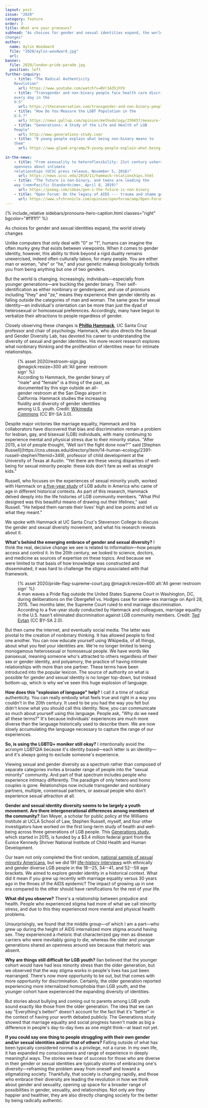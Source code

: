 ```yaml
---
layout: post
issue: "2020"
category: feature
order: 3
title: What are your pronouns?
subhead: "As choices for gender and sexual identities expand, the world slowly
changes"
author:
  name: Aylin Woodward
  file: "2020/aylin-woodward.jpg"
  url: 
banner:
  file: 2020/london-pride-parade.jpg
  position: left
further-inquiry:
    - title: "The Radical Authenticity
    Revolution"
      url: https://www.youtube.com/watch?v=BVr1A35jhYU
    - title: "Transgender and non-binary people face health care discrimination
    every day in the
    U.S"
      url: https://theconversation.com/transgender-and-non-binary-people-face-health-care-discrimination-every-day-in-the-us-99732
    - title: "How Do You Measure the LGBT Population in the
    U.S.?"
      url: https://news.gallup.com/opinion/methodology/259457/measure-lgbt-population.aspx
    - title: "Generations: A Study of the Life and Health of LGB
    People"
      url: http://www.generations-study.com/
    - title: "9 young people explain what being non-binary means to
    them"
      url: https://www.glaad.org/amp/9-young-people-explain-what-being-non-binary-means-them
   
in-the-news:
    - title: "From asexuality to heteroflexibility: 21st century ushers in new
    openness about intimate
    relationships (UCSC press release, November 5, 2018)"
      url: https://news.ucsc.edu/2018/11/hammack-relationships.html
    - title: "The future is non-binary, and teens are leading the
    way (<em>Pacific Standard</em>, April 8, 2019)"
      url: https://psmag.com/ideas/gen-z-the-future-is-non-binary
    - title: "Open Forum: On the legacy of AIDS --- trauma and shame get in the way of HIV prevention (<em>San Francisco Chronicle</em>, March 28, 2019)"
      url: https://www.sfchronicle.com/opinion/openforum/amp/Open-Forum-On-the-legacy-of-AIDS-trauma-and-13721123.php
---
```

{% include_relative sidebars/pronouns-hero-caption.html classes="right" bgcolor="#f1f1f1" %}

As choices for gender and sexual identities expand, the world slowly
changes

Unlike computers that only deal with "0" or "1", humans can imagine the
often murky grey that exists between viewpoints. When it comes to gender
identity, however, this ability to think beyond a rigid duality remains
unexercised, indeed often culturally taboo, for many people. You are
either man or woman, "she" or "he," and your genetic makeup biologically
forbids you from being anything but one of two genders.

But the world is changing. Increasingly, individuals&mdash;especially from
younger generations&mdash;are bucking the gender binary. Their
self-identification as either nonbinary or genderqueer, and use of
pronouns including "they" and "ze," means they experience their gender
identity as falling outside the categories of man and woman. The same
goes for sexual identity&mdash;an individual's orientation can be more than
just the dyad of heterosexual or homosexual preferences. Accordingly,
many have begun to verbalize their attractions to people regardless of
gender.

Closely observing these changes is [**Phillip
Hammack**](https://psychology.ucsc.edu/faculty/index.php?uid=hammack),
UC Santa Cruz professor and chair of psychology. Hammack, who also
directs the Sexual and Gender Diversity Lab, has devoted his career to
understanding the diversity of sexual and gender identities. His more
recent research explores what nonbinary thinking and the proliferation
of identities mean for intimate relationships.
<figure class="left" style="width:300px;">
  {% asset 2020/restroom-sign.jpg @magick:resize=300 alt:'All gener restroom sign' %}<figcaption>According to Hammack, the gender binary of &quot;male&quot; and &quot;female&quot; is a
thing of the past, as documented by this sign outside an all-gender
restroom at the San Diego airport in California. Hammack studies the
increasing fluidity and diversity of gender identities among U.S. youth.
Credit: <a href="https://commons.wikimedia.org/wiki/File:All_gender_restroom_sign_San_Diego_airport.jpg">Wikimedia
Commons</a>
(CC BY-SA 3.0).</figcaption>
</figure>
Despite major victories like marriage equality, Hammack and his
collaborators have discovered that bias and discrimination remain a
problem for lesbian, gay, and bisexual (LGB) individuals, with many
continuing to experience mental and physical stress due to their
minority status. "After 2015, a lot of people thought, 'Well isn't the
fight done now?'" said [Stephen
Russell](https://cns.utexas.edu/directory/item/14-human-ecology/2391-russell-stephen?Itemid=349),
professor of child development at the University of Texas at Austin.
"Yet there are these vexing disparities of well-being for sexual
minority people: these kids don't fare as well as straight kids."

Russell, who focuses on the experiences of sexual minority youth, worked
with Hammack on [a five-year
study](https://williamsinstitute.law.ucla.edu/publications/coming-out-milestones-in-us/)
of LGB adults in America who came of age in different historical
contexts. As part of this research, Hammack delved deeply into the life
histories of LGB community members. "What Phil designed was this
beautiful means of drawing out their lifelines," said Russell. "He
helped them narrate their lives' high and low points and tell us what
they meant."

We spoke with Hammack at UC Santa Cruz's Stevenson College to discuss
the gender and sexual diversity movement, and what his research reveals
about it.

**What's behind the emerging embrace of gender and sexual diversity?** I think the real, decisive change we see is related to information&mdash;how
people access and control it. In the 20th century, we looked to science,
doctors, and medicine as sources of expertise on these topics. And
because we were limited to that basis of how knowledge was constructed
and disseminated, it was hard to challenge the stigma associated with
that framework.
<figure class="" style="width:600px;">
  {% asset 2020/pride-flag-supreme-court.jpg @magick:resize=600 alt:'All gener restroom sign' %}<figcaption>A man waves a Pride flag outside the United States Supreme Court in
Washington, DC, during deliberations on the Obergefell vs. Hodges case
for same-sex marriage on April 28, 2015. Two months later, the Supreme
Court ruled to end marriage discrimination. According to a five-year
study conducted by Hammack and colleagues, marriage equality in the U.S.
hasn&#39;t eliminated discrimination against LGB community members. Credit:
<a href="https://www.flickr.com/photos/taedc/17113823229">Ted Eytan</a> (CC BY-SA
2.0).</figcaption>
</figure>
But then came the internet, and eventually social media. The latter was
pivotal to the creation of nonbinary thinking. It has allowed people to
find one another. You can now educate yourself using Wikipedia, of all
things, about what you feel your identities are. We're no longer limited
to being monogamous heterosexual or homosexual people. We have words
like pansexual, meaning someone who's attracted to others regardless of
their sex or gender identity, and polyamory, the practice of having
intimate relationships with more than one partner. These terms have been
introduced into the popular lexicon. The source of authority on what is
possible for gender and sexual identity is no longer top-down, but
instead bottom-up, which is why we've seen this huge explosion of
language.

**How does this "explosion of language" help?** I call it a time of radical authenticity. You can really embody what feels true and right in
a way you couldn't in the 20th century. It used to be you had the way
you felt but didn't know what you should call this identity. Now, you
can communicate so much about yourself using this language. People ask,
"Why do we need all these terms?" It's because individuals' experiences
are much more diverse than the language historically used to describe
them. We are now slowly accumulating the language necessary to capture
the range of our experiences.

**So, is using the LGBTQ+ moniker still okay?** I intentionally avoid
the acronym LGBTQIA because it's identity based&mdash;each letter is an
identity&mdash;and it's always going to exclude someone's experience.

Viewing sexual and gender diversity as a spectrum rather than composed
of separate categories invites a broader range of people into the
"sexual minority" community. And part of that spectrum includes people
who experience intimacy differently. The paradigm of only hetero and
homo couples is gone. Relationships now include transgender and
nonbinary partners, multiple, consensual partners, or asexual people who
don't experience sexual attraction at all.

**Gender and sexual identity diversity seems to be largely a youth
movement. Are there intergenerational differences among members of the
community?** Ilan Meyer, a scholar for public policy at the Williams
Institute at UCLA School of Law, Stephen Russell, myself, and four other
investigators have worked on the first long-term study of health and
well-being across three generations of LGB people. This [Generations
study](http://www.generations-study.com/), which started in 2015, is
funded by a \$3.4 million federal grant from the Eunice Kennedy Shriver
National Institute of Child Health and Human Development.

Our team not only completed the first random, [national sample of sexual
minority
Americans](https://static1.squarespace.com/static/54f4cc0be4b0014ec19fcbab/t/5df93176c5bb6c13c5f938d5/1576612217279/Generations+Quantitative+Survey+Methods+v17+copy.pdf),
but we did 191 [life-history
interviews](https://static1.squarespace.com/static/54f4cc0be4b0014ec19fcbab/t/5bbbccbcc830255b15be5c67/1539034301392/Generations+qualitative+methods+document_v3+Review+in+Monday%27s+meeting.pdf)
with ethnically and gender diverse LGB people in the 18--25, 34--41, and
52--59 age brackets. We aimed to explore gender identity in a historical
context. What did it mean if you grew up recently with marriage equality
versus 30 years ago in the throes of the AIDS epidemic? The impact of
growing up in one era compared to the other should have ramifications
for the rest of your life.

**What did you observe?** There's a relationship between prejudice and
health. People who experienced stigma had more of what we call minority
stress, and due to this they experienced more mental and physical health
problems.

Unsurprisingly, we found that the middle group&mdash;of which I am a
part&mdash;who grew up during the height of AIDS internalized more stigma
around having sex. They experienced a rhetoric that characterized gay
men as disease carriers who were inevitably going to die, whereas the
older and younger generations shared an openness around sex because that
rhetoric was absent.

**Why are things still difficult for LGB youth?** Ilan believed that the younger cohort would have had less minority stress than the older
generation, but we observed that the way stigma works in people's lives
has just been rearranged. There's now more opportunity to be out, but
that comes with more opportunity for discrimination. Certainly, the
older generation reported experiencing more internalized homophobia than
LGB youth, and the younger cohort have experienced the expanding
diversity of identities.

But stories about bullying and coming out to parents among LGB youth
sound exactly like those from the older generation. The idea that we can
say "Everything's better!" doesn't account for the fact that it's
"better" in the context of having your worth debated publicly. The
Generations study showed that marriage equality and social progress
haven't made as big a difference in people's day-to-day lives as one
might think&mdash;at least not yet.

**If you could say one thing to people struggling with their own gender
and/or sexual identities and/or that of others?** Falling outside of
what has been typically considered normal is a privilege, not a curse.
In my own life, it has expanded my consciousness and range of experience
in deeply meaningful ways. The stories we hear of success for those who
are diverse in their gender or sexual identities are typically stories
of embracing one's diversity&mdash;reframing the problem away from oneself
and toward a stigmatizing society. Thankfully, that society is changing
rapidly, and those who embrace their diversity are leading the
revolution in how we think about gender and sexuality, opening up space
for a broader range of possibilities in gender, sexuality, and
relationships. Not only are they happier and healthier, they are also
directly changing society for the better by being radically authentic.
